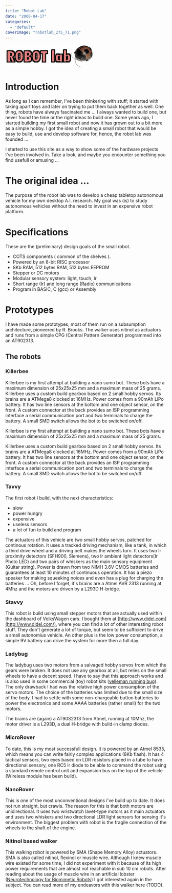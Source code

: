```yaml
---
title: "Robot Lab"
date: "2008-04-17"
categories: 
  - "default"
coverImage: "robotlab_275_71.png"
---
```


![](images/robotlab_275_71.png "robotlab_275_71")

# Introduction

As long as I can remember, I've been thinkering with stuff; it started with taking apart toys and later on trying to put them back together as well. One thing, robots have always fascinated me ... I always wanted to build one, but never found the time or the right ideas to build one. Some years ago, I started building my first small robot and now it has grown out to a bit more as a simple hobby. I got the idea of creating a small robot that would be easy to build, use and develop software for, hence, the robot lab was founded ...

I started to use this site as a way to show some of the hardware projects I've been involved in. Take a look, and maybe you encounter something you find usefull or amusing ...

# The original idea ...

The purpose of the robot lab was to develop a cheap tabletop autonomous vehicle for my own desktop A.I. research. My goal was (is) to study autonomous vehicles without the need to invest in an expensive robot platform.

# Specifications

These are the (preliminary) design goals of the small robot.

- COTS components ( common of the shelves ).
- Powered by an 8-bit RISC processor
- 8Kb RAM, 512 bytes RAM, 512 bytes EEPROM
- Stepper or DC motors
- Modular sensory system: light, touch, Ir
- Short range (Ir) and long range (Radio) communications
- Program in BASIC, C (gcc) or Assembly

# Prototypes

I have made some prototypes, most of them run on a subsumption architecture, pioneered by R. Brooks. The walker uses nitinol as actuators and runs from a simple CPG (Central Pattern Generator) programmed into an AT902313.

## The robots

### Killerbee

Killerbee is my first attempt at building a nano sumo bot. These bots have a maximum dimension of 25x25x25 mm and a maximum mass of 25 grams. Killerbee uses a custom build gearbox based on 2 small hobby servos. Its brains are a ATMega8 clocked at 16MHz. Power comes from a 90mAh LiPo battery. It has two line sensors at the bottom and one object sensor, on the front. A custom connector at the back provides an ISP programming interface a serial communication port and two terminals to charge the battery. A small SMD switch allows the bot to be switched on/off.

Killerbee is my first attempt at building a nano sumo bot. These bots have a maximum dimension of 25x25x25 mm and a maximum mass of 25 grams.

Killerbee uses a custom build gearbox based on 2 small hobby servos. Its brains are a ATMega8 clocked at 16MHz. Power comes from a 90mAh LiPo battery. It has two line sensors at the bottom and one object sensor, on the front. A custom connector at the back provides an ISP programming interface a serial communication port and two terminals to charge the battery. A small SMD switch allows the bot to be switched on/off.

### Tavvy

The first robot I build, with the next characteristics:

- slow
- power hungry
- expensive
- useless sensors
- a lot of fun to build and program

The actuators of this vehicle are two small hobby servos, patched for continous rotation. It uses a tracked driving mechanism, like a tank, in which a third drive wheel and a driving belt makes the wheels turn. It uses two Ir proximity detectors (SFH900, Siemens), two Ir ambient light detectors(Ir Photo LED) and two pairs of whiskers as the main sensory equipment (Guitar string). Power is drawn from two NiMH 3.6V CMOS batteries and guarantees at least 10 minutes of continuous operation. It has a piezo speaker for making squeeking noices and even has a plug for charging the batteries ... Oh, before I forget, it's brains are a Atmel AVR 2313 running at 4Mhz and the motors are driven by a L293D H-bridge.

### Stavvy

This robot is build using small stepper motors that are actually used within the dashboard of VolksWagen cars. I bought them at [http://www.didel.com](http://www.didel.com/), where you can find a lot of other interesting robot stuff. They don't generate a lot of torque, but seem to be sufficient to drive a small autonomius vehicle. An other plus is the low power consumption, a simple 9V battery can drive the system for more then a full day.

### Ladybug

The ladybug uses two motors from a salvaged hobby servos from which the gears were broken. It does not use any gearbox at all, but relies on the small wheels to have a decent speed. I have to say that this approach works and is also used in some commercial (toy) robot kits ([velleman running bug](http://www.velleman.be/Product.asp?lan=1&id=346299)). The only drawback I had was the relative high power consumption of the servo motors. The choice of the batteries was limited due to the small size of the body. I had to settle with some non-chargeable button batteries to power the electronics and some AAAA batteries (rather small) for the two motors.

The brains are (again) a AT90S2313 from Atmel, running at 10Mhz, the motor driver is a L293D, a dual H-bridge with build-in clamp diodes.

### MicroRover

To date, this is my most successfull design. It is powered by an Atmel 8535, which means you can write fairly complex applications (8Kb flash). It has 4 tactical sensors, two eyes based on LDR resistors placed in a tube to have directional sensory, one RC5 Ir diode to be able to command the robot using a standard remote control unit and expansion bus on the top of the vehicle (Wireless module has been build).

### NanoRover

This is one of the most unconventional designs i've build up to date. It does not run straight, but crawls. The reason for this is that both motors are unidirectional. It uses two wristwatch lavet-type motors as it main actuators and uses two whiskers and two directional LDR light sensors for sensing it's environment. The biggest problem with robot is the fragile connection of the wheels to the shaft of the engine.

### Nitinol based walker

This walking robot is powered by SMA (Shape Memory Alloy) actuators. SMA is also called nitinol, flexinol or muscle wire. Although I knew muscle wire existed for some time, I did not experiment with it because of its high power requirements that are almost not reachable in sub 10 cm robots. After reading about the usage of muscle wire in an artificial lobster ([Neurotechnology for Biomimetic Robots](http://www.neurotechnology.neu.edu/neurotechnology.html)) I got interested again in the subject. You can read more of my endeavors with this walker here (TODO).
